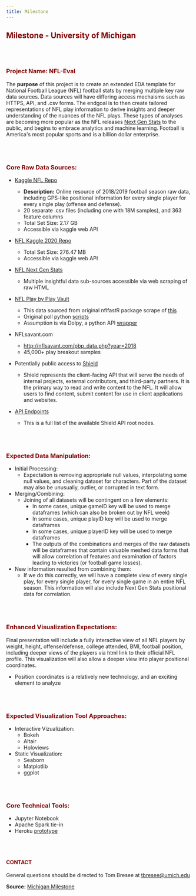 ```yaml
---
title: Milestone
---
```




## <font color='maroon'>Milestone - University of Michigan</font>


<br>
<br>


### <font color='maroon'>Project Name: NFL-Eval</font>

The **purpose** of this project is to create an extended EDA template for National Football League (NFL) football stats by merging multiple key raw data sources.  Data sources will have differing access mechaisms such as HTTPS, API, and .csv forms.  The endgoal is to then create tailored representations of NFL play information to derive insights and deeper understanding of the nuances of the NFL plays.  These types of analyses are becoming more popular as the NFL releases [Next Gen Stats](https://nextgenstats.nfl.com/) to the public, and begins to embrace analytics and machine learning. Football is America's most popular sports and is a billion dollar enterprise.  


<br>
<br>



### <font color='maroon'>Core Raw Data Sources:</font>
 - [Kaggle NFL Repo](https://www.kaggle.com/c/nfl-big-data-bowl-2021/data)
   - **Description:** Online resource of 2018/2019 football season raw data, including GPS-like positional information for every single player for every single play (offense and defense). 
   - 20 separate .csv files (including one with 18M samples), and 363 feature columns
   - Total Set Size:  2.17 GB
   - Accessible via kaggle web API

 - [NFL Kaggle 2020 Repo](https://www.kaggle.com/c/nfl-big-data-bowl-2020/data)
   - Total Set Size:  276.47 MB
   - Accessible via kaggle web API 

 - [NFL Next Gen Stats](https://nextgenstats.nfl.com/)
   - Multiple insightful data sub-sources accessible via web scraping of raw HTML

 - [NFL Play by Play Vault](https://www.dolthub.com/repositories/Liquidata/nfl-play-by-play)
   - This data sourced from original nflfastR package scrape of [this](https://github.com/guga31bb/nflfastR-data)
   - Original poll python [scripts](https://github.com/dolthub/dolthub-etl-jobs/tree/master/adhoc/nfl-play-by-play)
   - Assumption is via Dolpy, a python API [wrapper](https://www.dolthub.com/docs/tutorials/installation/#doltpy)

 - NFLsavant.com
   - http://nflsavant.com/pbp_data.php?year=2018
   - 45,000+ play breakout samples 

 - Potentially public access to [Shield](https://api.nfl.com/docs/getting-started/index.html)
   - Shield represents the client-facing API that will serve the needs of internal projects, external contributors, and third-party partners. It is the primary way to read and write content to the NFL. It will allow users to find content, submit content for use in client applications and websites.
  - [API Endpoints](https://api.nfl.com/docs/global/endpoints/index.html) 
    - This is a full list of the available Shield API root nodes.


<br>
<br>


### <font color='maroon'>Expected Data Manipulation:</font>
 - Initial Processing:
   - Expectation is removing appropriate null values, interpolating some null values, and cleaning dataset for characters.  Part of the dataset may also be unusually, outlier, or corrupted in text form.
 - Merging/Combining:
   - Joining of all datasets will be contingent on a few elements:
     - In some cases, unique gameID key will be used to merge dataframes (which can also be broken out by NFL week)
     - In some cases, unique playID key will be used to merge dataframes
     - In some cases, unique playerID key will be used to merge dataframes
     - The outputs of the combinations and merges of the raw datasets will be dataframes that contain valuable meshed data forms that will allow correlation of features and examination of factors leading to victories (or football game losses).
 - New information resulted from combining them:
   - If we do this correctly, we will have a complete view of every single play, for every single player, for every single game in an entire NFL season.  This information will also include Next Gen Stats positional data for correlation.



<br>
<br>


### <font color='maroon'>Enhanced Visualization Expectations:</font>
 Final presentation will include a fully interactive view of all NFL players by weight, height, offense/defense, college attended, BMI, football position, including deeper views of the players via html link to their official NFL profile. This visualization will also allow a deeper view into player positional coordinates. 
   - Position coordinates is a relatively new technology, and an exciting element to analyze


<br>
<br>



### <font color='maroon'>Expected Visualization Tool Approaches:</font>
- Interactive Vizualization: 
   - Bokeh
   - Altair
   - Holoviews
- Static Visualization:
   - Seaborn
   - Matplotlib
   - ggplot 


<br>
<br>



### <font color='maroon'>Core Technical Tools:</font>
 - Jupyter Notebook
 - Apache Spark tie-in
 - Heroku [prototype](https://immense-eyrie-75566.herokuapp.com/)
 


<br>
<br>


#### <font color='maroon'>CONTACT</font>
General questions should be directed to Tom Bresee at <tbresee@umich.edu>



**Source:** [Michigan Milestone](https://tombresee.github.io/NFL/Milestone/)

